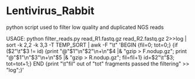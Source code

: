 # Lentivirus_Rabbit
python script used to filter low quality and duplicated NGS reads

USAGE:
python filter_reads.py read_R1.fastq.gz read_R2.fastq.gz 2>>log | sort -k 2,2 -k 3,3 -T TEMP_SORT | awk -F "\t" 'BEGIN {fil=0; tot=0;} {if ($2"\t"$3 != id) {print "@"$1"\n"$2"\n+\n"$4 |& "gzip > F.nodup.gz"; print "@"$1"\n"$3"\n+\n"$5 |& "gzip > R.nodup.gz"; fil=fil+1} id=$2"\t"$3; tot=tot+1;} END {print "\t"fil" out of "tot" fragments passed the filtering" >> "log";}'
